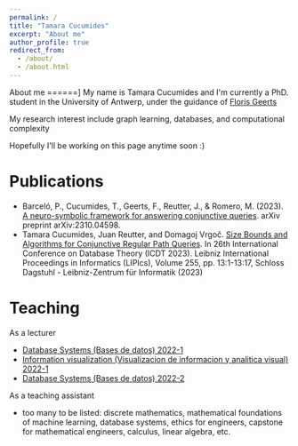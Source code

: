 ```yaml
---
permalink: /
title: "Tamara Cucumides"
excerpt: "About me"
author_profile: true
redirect_from: 
  - /about/
  - /about.html
---
```



About me
======]
My name is Tamara Cucumides and I'm currently a PhD. student in the University of Antwerp, under the guidance of [Floris Geerts](https://fgeerts.github.io/)

My research interest include graph learning, databases, and computational complexity

Hopefully I'll be working on this page anytime soon :) 



Publications
======
* Barceló, P., Cucumides, T., Geerts, F., Reutter, J., & Romero, M. (2023). [A neuro-symbolic framework for answering conjunctive queries](https://arxiv.org/abs/2310.04598). arXiv preprint arXiv:2310.04598.
* Tamara Cucumides, Juan Reutter, and Domagoj Vrgoč. [Size Bounds and Algorithms for Conjunctive Regular Path Queries](https://drops.dagstuhl.de/entities/document/10.4230/LIPIcs.ICDT.2023.13). In 26th International Conference on Database Theory (ICDT 2023). Leibniz International Proceedings in Informatics (LIPIcs), Volume 255, pp. 13:1-13:17, Schloss Dagstuhl - Leibniz-Zentrum für Informatik (2023)

Teaching
======

As a lecturer
* [Database Systems (Bases de datos) 2022-1](https://github.com/IIC2413/Syllabus-2022-1)
* [Information visualization (Visualizacion de informacion y analitica visual) 2022-1](https://github.com/TamaraCucumides/InfoVisCourse)
* [Database Systems (Bases de datos) 2022-2](https://github.com/IIC2413/Syllabus-2022-1)

As a teaching assistant
* too many to be listed: discrete mathematics, mathematical foundations of machine learning, database systems, ethics for engineers, capstone for mathematical engineers, calculus, linear algebra, etc.

